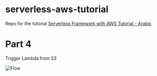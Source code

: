 # serverless-aws-tutorial

Repo for the tutorial [Serverless Framework with AWS Tutorial - Arabic ](https://youtube.com/c/khalidelshafie)

# Part 4

Trigger Lambda from S3

![Flow](https://raw.githubusercontent.com/abolkog/serverless-aws-tutorial/master/imgs/sls-tut-part4.png)
